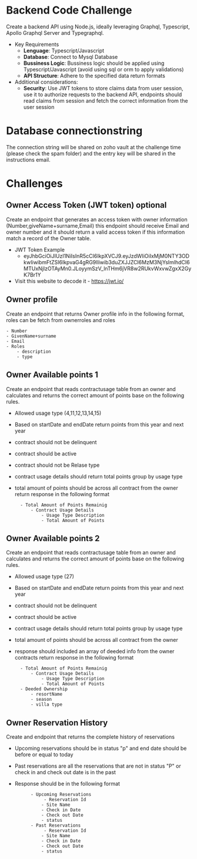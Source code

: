 # Backend Code Challenge

Create a backend API using Node.js, ideally leveraging Graphql, Typescript, Apollo Graphql Server and Typegraphql.
	
- Key Requirements
	- **Lenguage**: Typescript/Javascript
	- **Database**: Connect to Mysql Database 
	- **Bussiness Logic**:  Bussiness logic should be applied using Typescript/Javascript (avoid using sql or orm to apply validations)
	- **API Structure**:  Adhere to the specified data return formats
- Additional considerations:
	-  **Security**: Use JWT tokens to store claims data from user session, use it to authorize requests to the backend API, endpoints should read claims from session and fetch the correct information from the user session


# Database connectionstring

The connection string will be shared on zoho vault at the challenge time (please check the spam folder) and the entry key will be shared in the instructions email.

# Challenges
## Owner Access Token (JWT token) optional
Create an endpoint that generates an access token with owner information (Number,giveName+surname,Email)
this endpoint should receive Email and owner number and it should return a valid access token if this information match a record of the Owner table.

- JWT Token Example
	- eyJhbGciOiJIUzI1NiIsInR5cCI6IkpXVCJ9.eyJzdWIiOiIxMjM0NTY3ODkwIiwibmFtZSI6IkpvaG4gRG9lIiwib3duZXJJZCI6MzM3NjYsImlhdCI6MTUxNjIzOTAyMn0.JLoyymSzV_lnTHm6jVR8w2RUkvWxvwZgxX2GyK7Br1Y	
- Visit this website to decode it
		-	https://jwt.io/

## Owner profile

Create an endpoint that returns Owner profile info in the following format, roles can be fetch from ownerroles and roles

	- Number
	- GivenName+surname
	- Email
	- Roles
		- description
		- type

## Owner Available points 1
Create an endpoint that reads contractusage table from an owner and calculates and returns the correct amount of points base on the following rules.
- Allowed usage type (4,11,12,13,14,15)
- Based on startDate and endDate  return points from this year and next year
- contract should not be delinquent 
- contract should be active
- contract should not be Relase type
- contract usage details should return total points group by usage type
- total amount of points should be across all contract from the owner
return response in the following format

		- Total Amount of Points Remainig
			- Contract Usage Details
				- Usage Type Description
				- Total Amount of Points

## Owner Available points 2
Create an endpoint that reads contractusage table from an owner and calculates and returns the correct amount of points base on the following rules.
- Allowed usage type (27)
- Based on startDate and endDate return points from this year and next year
- contract should not be delinquent 
- contract should be active
- contract usage details should return total points group by usage type
- total amount of points should be across all contract from the owner
- response should included an array of deeded info from the owner contracts
return response in the following format

		- Total Amount of Points Remainig
			- Contract Usage Details
				- Usage Type Description
				- Total Amount of Points
		- Deeded Ownership
			- resortName
			- season
			- villa type

##  Owner Reservation History
Create and endpoint that returns the complete history of reservations

- Upcoming reservations should be in status "p" and end date should be before or equal to today
- Past reservations are all the reservations that are not in status "P" or check in and check out date is in the past
- Response should be in the following format

			- Upcoming Reservations
				 - Reservation Id
				- Site Name
				- Check in Date
				- Check out Date
				- status
			- Past Reservations
				 - Reservation Id
				- Site Name
				- Check in Date
				- Check out Date
				- status